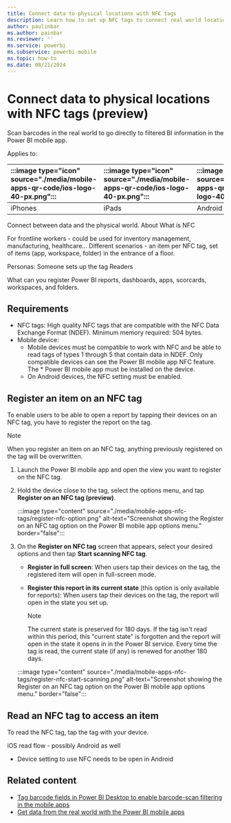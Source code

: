 ```yaml
---
title: Connect data to physical locations with NFC tags
description: Learn how to set up NFC tags to connect real world locations with filtered BI information in the Power BI mobile app.
author: paulinbar
ms.author: painbar
ms.reviewer: ''
ms.service: powerbi
ms.subservice: powerbi-mobile
ms.topic: how-to
ms.date: 08/21/2024
---
```


# Connect data to physical locations with NFC tags (preview)

Scan barcodes in the real world to go directly to filtered BI information in the Power BI mobile app.

Applies to:

| :::image type="icon" source="./media/mobile-apps-qr-code/ios-logo-40-px.png"::: | :::image type="icon" source="./media/mobile-apps-qr-code/ios-logo-40-px.png"::: | :::image type="icon" source="././media/mobile-apps-qr-code/android-logo-40-px.png"::: | :::image type="icon" source="././media/mobile-apps-qr-code/android-logo-40-px.png"::: |
|:--- |:--- |:--- |:--- |
|iPhones |iPads |Android phones |Android tablets |




Connect between data and the physical world.
About
What is NFC

For frontline workers - could be used for inventory management, manufacturing, healthcare...
Different scenarios - an item per NFC tag, set of items (app, workspace, folder) in the entrance of a floor.

Personas:
Someone sets up the tag
Readers

What can you register
Power BI reports, dashboards, apps, scorcards, workspaces, and folders.

## Requirements

* NFC tags: High quality NFC tags that are compatible with the NFC Data Exchange Format (NDEF). Minimum memory required: 504 bytes.
* Mobile device:
    * Mobile devices must be compatible to work with NFC and be able to read tags of types 1 through 5 that contain data in NDEF. Only compatible devices can see the Power BI mobile app NFC feature.
    The * Power BI mobile app must be installed on the device.
    * On Android devices, the NFC setting must be enabled.

## Register an item on an NFC tag

To enable users to be able to open a report by tapping their devices on an NFC tag, you have to register the report on the tag.

> [!NOTE]
> When you register an item on an NFC tag, anything previously registered on the tag will be overwritten.

1. Launch the Power BI mobile app and open the view you want to register on the NFC tag.

1. Hold the device close to the tag, select the options menu, and tap **Register on an NFC tag (preview)**.

    :::image type="content" source="./media/mobile-apps-nfc-tags/register-nfc-option.png" alt-text="Screenshot showing the Register on an NFC tag option on the Power BI mobile app options menu." border="false":::

1. On the **Register on NFC tag** screen that appears, select your desired options and then tap **Start scanning NFC tag**.

    * **Register in full screen**: When users tap their devices on the tag, the registered item will open in full-screen mode. 
    * **Register this report in its current state** (this option is only available for reports): When users tap their devices on the tag, the report will open in the state you set up.

        > [!NOTE]
        > The current state is preserved for 180 days. If the tag isn't read within this period, this "current state" is forgotten and the report will open in the state it opens in in the Power BI service. Every time the tag is read, the current state (if any) is renewed for another 180 days.

    :::image type="content" source="./media/mobile-apps-nfc-tags/register-nfc-start-scanning.png" alt-text="Screenshot showing the Register on an NFC tag option on the Power BI mobile app options menu." border="false":::

## Read an NFC tag to access an item

To read the NFC tag, tap the tag with your device.

iOS read flow - possibly Android as well
* Device setting to use NFC needs to be open in Android

## Related content

- [Tag barcode fields in Power BI Desktop to enable barcode-scan filtering in the mobile apps](../../transform-model/desktop-mobile-barcodes.md)
- [Get data from the real world with the Power BI mobile apps](mobile-apps-data-in-real-world-context.md)

